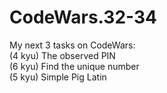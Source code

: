 # CodeWars.32-34
My next 3 tasks on CodeWars:  
(4 kyu) The observed PIN  
(6 kyu) Find the unique number  
(5 kyu) Simple Pig Latin


